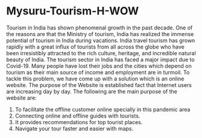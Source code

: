 # Mysuru-Tourism-H-WOW
Tourism in India has shown phenomenal growth in the past decade. One of the
reasons are that the Ministry of tourism, India has realized the immense potential
of tourism in India during vacations. India travel tourism has grown rapidly with
a great influx of tourists from all across the globe who have been irresistibly
attracted to the rich culture, heritage, and incredible natural beauty of India.
The tourism sector in India has faced a major impact due to Covid-19.
Many people have lost their jobs and the cities which depend on tourism as their main source of income and employment are in turmoil.
To tackle this problem, we have come up with a solution which is an online website.
The purpose of the Website is established fact that Internet users are increasing day
by day.
The following are the main purpose of the website are:
1) To facilitate the offline customer online specially in this pandemic area
2) Connecting online and offline guides with tourists.
3) It provides recommendations for top tourist places.
4) Navigate your tour faster and easier with maps.
